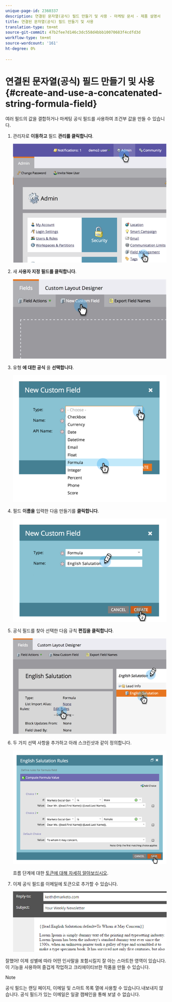 ```yaml
---
unique-page-id: 2360337
description: 연결된 문자열(공식) 필드 만들기 및 사용 - 마케팅 문서 - 제품 설명서
title: 연결된 문자열(공식) 필드 만들기 및 사용
translation-type: tm+mt
source-git-commit: 47b2fee7d146c3dc558d4bbb10070683f4cdfd3d
workflow-type: tm+mt
source-wordcount: '161'
ht-degree: 0%

---
```



# 연결된 문자열(공식) 필드 만들기 및 사용 {#create-and-use-a-concatenated-string-formula-field}

여러 필드의 값을 결합하거나 마케팅 공식 필드를 사용하여 조건부 값을 만들 수 있습니다.

1. 관리자로 **이동하고** 필드 **관리를 클릭합니다**.

   ![](assets/image2014-9-19-9-3a44-3a58.png)

1. 새 **사용자 지정 필드를 클릭합니다**.

   ![](assets/image2014-9-19-9-3a45-3a8.png)

1. 유형 **에 대한 공식** 을 **선택합니다**.

   ![](assets/image2014-9-19-9-3a45-3a17.png)

1. 필드 **이름을** 입력한 다음 만들기를 **클릭합니다**.

   ![](assets/image2014-9-19-9-3a46-3a0.png)

1. 공식 필드를 찾아 선택한 다음 규칙 **편집을 클릭합니다**.

   ![](assets/image2014-9-19-9-3a46-3a13.png)

1. 두 가지 선택 사항을 추가하고 아래 스크린샷과 같이 정의합니다.

   ![](assets/image2014-9-19-9-3a46-3a25.png)

   흐름 단계에 대한 [토큰에 대해 자세히 알아보십시오](../../../product-docs/core-marketo-concepts/smart-campaigns/flow-actions/use-tokens-in-flow-steps.md).

1. 이제 공식 필드를 이메일에 토큰으로 추가할 수 있습니다.

   ![](assets/seven.png)

잘했어! 이제 성별에 따라 어떤 인사말을 포함시킬지 잘 아는 스마트한 영역이 있습니다. 이 기능을 사용하여 즐겁게 작업하고 크리에이티브한 작품을 만들 수 있습니다.

>[!NOTE]
>
>공식 필드는 랜딩 페이지, 이메일 및 스마트 목록 열에 사용할 수 있습니다.내보내지 않습니다. 공식 필드가 있는 이메일은 일괄 캠페인을 통해 보낼 수 없습니다.

